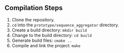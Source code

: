 ## Compilation Steps
1. Clone the repository.
2.  `cd` into the `prototype/sequence_aggregator` directory.
3. Create a build directory: `mkdir build`
4. Change to the build directory: `cd build`
5. Generate build files: `cmake ..`
6. Compile and link the project: `make`